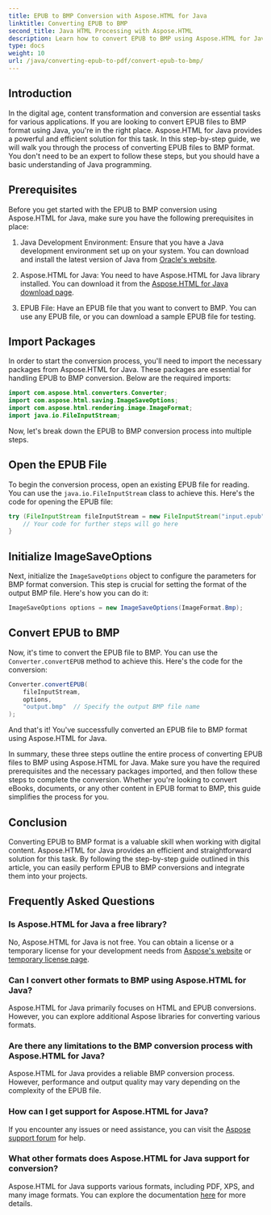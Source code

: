 ```yaml
---
title: EPUB to BMP Conversion with Aspose.HTML for Java
linktitle: Converting EPUB to BMP
second_title: Java HTML Processing with Aspose.HTML
description: Learn how to convert EPUB to BMP using Aspose.HTML for Java. Step-by-step guide for efficient content transformation.
type: docs
weight: 10
url: /java/converting-epub-to-pdf/convert-epub-to-bmp/
---
```


## Introduction

In the digital age, content transformation and conversion are essential tasks for various applications. If you are looking to convert EPUB files to BMP format using Java, you're in the right place. Aspose.HTML for Java provides a powerful and efficient solution for this task. In this step-by-step guide, we will walk you through the process of converting EPUB files to BMP format. You don't need to be an expert to follow these steps, but you should have a basic understanding of Java programming.

## Prerequisites

Before you get started with the EPUB to BMP conversion using Aspose.HTML for Java, make sure you have the following prerequisites in place:

1. Java Development Environment: Ensure that you have a Java development environment set up on your system. You can download and install the latest version of Java from [Oracle's website](https://www.oracle.com/java/technologies/javase-downloads.html).

2. Aspose.HTML for Java: You need to have Aspose.HTML for Java library installed. You can download it from the [Aspose.HTML for Java download page](https://releases.aspose.com/html/java/).

3. EPUB File: Have an EPUB file that you want to convert to BMP. You can use any EPUB file, or you can download a sample EPUB file for testing.

## Import Packages

In order to start the conversion process, you'll need to import the necessary packages from Aspose.HTML for Java. These packages are essential for handling EPUB to BMP conversion. Below are the required imports:

```java
import com.aspose.html.converters.Converter;
import com.aspose.html.saving.ImageSaveOptions;
import com.aspose.html.rendering.image.ImageFormat;
import java.io.FileInputStream;
```

Now, let's break down the EPUB to BMP conversion process into multiple steps.

## Open the EPUB File

To begin the conversion process, open an existing EPUB file for reading. You can use the `java.io.FileInputStream` class to achieve this. Here's the code for opening the EPUB file:

```java
try (FileInputStream fileInputStream = new FileInputStream("input.epub")) {
    // Your code for further steps will go here
}
```

## Initialize ImageSaveOptions

Next, initialize the `ImageSaveOptions` object to configure the parameters for BMP format conversion. This step is crucial for setting the format of the output BMP file. Here's how you can do it:

```java
ImageSaveOptions options = new ImageSaveOptions(ImageFormat.Bmp);
```

## Convert EPUB to BMP

Now, it's time to convert the EPUB file to BMP. You can use the `Converter.convertEPUB` method to achieve this. Here's the code for the conversion:

```java
Converter.convertEPUB(
    fileInputStream,
    options,
    "output.bmp"  // Specify the output BMP file name
);
```

And that's it! You've successfully converted an EPUB file to BMP format using Aspose.HTML for Java.

In summary, these three steps outline the entire process of converting EPUB files to BMP using Aspose.HTML for Java. Make sure you have the required prerequisites and the necessary packages imported, and then follow these steps to complete the conversion. Whether you're looking to convert eBooks, documents, or any other content in EPUB format to BMP, this guide simplifies the process for you.

## Conclusion

Converting EPUB to BMP format is a valuable skill when working with digital content. Aspose.HTML for Java provides an efficient and straightforward solution for this task. By following the step-by-step guide outlined in this article, you can easily perform EPUB to BMP conversions and integrate them into your projects.

## Frequently Asked Questions

### Is Aspose.HTML for Java a free library?
No, Aspose.HTML for Java is not free. You can obtain a license or a temporary license for your development needs from [Aspose's website](https://purchase.aspose.com/buy) or [temporary license page](https://purchase.aspose.com/temporary-license/).

### Can I convert other formats to BMP using Aspose.HTML for Java?
Aspose.HTML for Java primarily focuses on HTML and EPUB conversions. However, you can explore additional Aspose libraries for converting various formats.

### Are there any limitations to the BMP conversion process with Aspose.HTML for Java?
Aspose.HTML for Java provides a reliable BMP conversion process. However, performance and output quality may vary depending on the complexity of the EPUB file.

### How can I get support for Aspose.HTML for Java?
If you encounter any issues or need assistance, you can visit the [Aspose support forum](https://forum.aspose.com/) for help.

### What other formats does Aspose.HTML for Java support for conversion?
Aspose.HTML for Java supports various formats, including PDF, XPS, and many image formats. You can explore the documentation [here](https://reference.aspose.com/html/java/) for more details.

